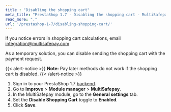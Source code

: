 ```yaml
---
title : "Disabling the shopping cart"
meta_title: "PrestaShop 1.7 - Disabling the shopping cart - MultiSafepay Docs"
read_more: "."
url: '/prestashop-1-7/disabling-shopping-cart/'
---
```


If you notice errors in shopping cart calculations, email <integration@multisafepay.com>

 As a temporary solution, you can disable sending the shopping cart with the payment request.

{{< alert-notice >}} **Note:** Pay later methods do not work if the shopping cart is disabled. {{< /alert-notice >}}

1. Sign in to your PrestaShop 1.7 [backend](/glossaries/multisafepay-glossary/#backend).
2. Go to **Improve** > **Module manager** > **MultiSafepay**.
3. In the MultiSafepay module, go to the **General settings** tab.
4. Set the **Disable Shopping Cart** toggle to **Enabled**.
5. Click **Save**.
